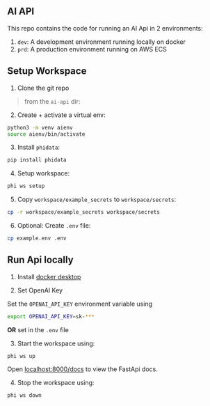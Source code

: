 ## AI API

This repo contains the code for running an AI Api in 2 environments:

1. `dev`: A development environment running locally on docker
2. `prd`: A production environment running on AWS ECS

## Setup Workspace

1. Clone the git repo

> from the `ai-api` dir:

2. Create + activate a virtual env:

```sh
python3 -m venv aienv
source aienv/bin/activate
```

3. Install `phidata`:

```sh
pip install phidata
```

4. Setup workspace:

```sh
phi ws setup
```

5. Copy `workspace/example_secrets` to `workspace/secrets`:

```sh
cp -r workspace/example_secrets workspace/secrets
```

6. Optional: Create `.env` file:

```sh
cp example.env .env
```

## Run Api locally

1. Install [docker desktop](https://www.docker.com/products/docker-desktop)

2. Set OpenAI Key

Set the `OPENAI_API_KEY` environment variable using

```sh
export OPENAI_API_KEY=sk-***
```

**OR** set in the `.env` file

3. Start the workspace using:

```sh
phi ws up
```

Open [localhost:8000/docs](http://localhost:8000/docs) to view the FastApi docs.

4. Stop the workspace using:

```sh
phi ws down
```
